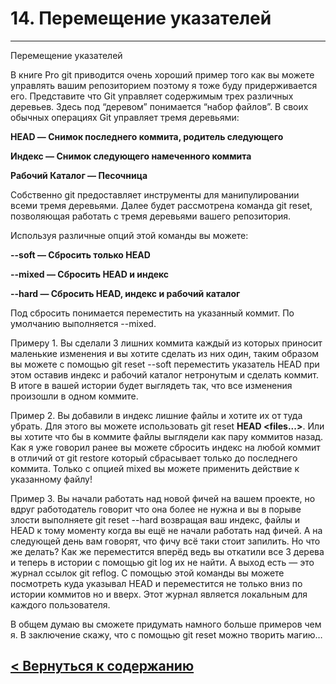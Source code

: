 # 14. Перемещение указателей

***

Перемещение указателей

В книге Pro git приводится очень хороший пример того как вы можете управлять вашим репозиторием поэтому я тоже буду придерживается его. Представите что Git управляет содержимым трех различных деревьев. Здесь под “деревом” понимается “набор файлов”.
В своих обычных операциях Git управляет тремя деревьями:

**HEAD — Снимок последнего коммита, родитель следующего**

**Индекс — Снимок следующего намеченного коммита**

**Рабочий Каталог — Песочница**

Собственно git предоставляет инструменты для манипулировании всеми тремя деревьями. Далее будет рассмотрена команда git reset, позволяющая работать с тремя деревьями вашего репозитория.

Используя различные опций этой команды вы можете:


**--soft — Cбросить только HEAD**

**--mixed — Cбросить HEAD и индекс**

**--hard — Cбросить HEAD, индекс и рабочий каталог**


Под сбросить понимается переместить на указанный коммит. По умолчанию выполняется --mixed.

Примеру 1. Вы сделали 3 лишних коммита каждый из которых приносит маленькие изменения и вы хотите сделать из них один, таким образом вы можете с помощью git reset --soft переместить указатель HEAD при этом оставив индекс и рабочий каталог нетронутым и сделать коммит. В итоге в вашей истории будет выглядеть так, что все изменения произошли в одном коммите.

Пример 2. Вы добавили в индекс лишние файлы и хотите их от туда убрать. Для этого вы можете использовать git reset **HEAD <files...>**. Или вы хотите что бы в коммите файлы выглядели как пару коммитов назад. Как я уже говорил ранее вы можете сбросить индекс на любой коммит в отличий от git restore который сбрасывает только до последнего коммита. Только с опцией mixed вы можете применить действие к указанному файлу!

Пример 3. Вы начали работать над новой фичей на вашем проекте, но вдруг работодатель говорит что она более не нужна и вы в порыве злости выполняете git reset --hard возвращая ваш индекс, файлы и HEAD к тому моменту когда вы ещё не начали работать над фичей. А на следующей день вам говорят, что фичу всё таки стоит запилить. Но что же делать? Как же переместится вперёд ведь вы откатили все 3 дерева и теперь в истории с помощью git log их не найти. А выход есть — это журнал ссылок git reflog. С помощью этой команды вы можете посмотреть куда указывал HEAD и переместится не только вниз по истории коммитов но и вверх. Этот журнал является локальным для каждого пользователя.

В общем думаю вы сможете придумать намного больше примеров чем я. В заключение скажу, что с помощью git reset можно творить магию…



## [< Вернуться к содержанию](./readme.md)